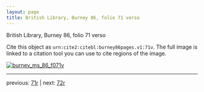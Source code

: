 ```yaml
---
layout: page
title: British Library, Burney 86, folio 71 verso
---
```


British Library, Burney 86, folio 71 verso

Cite this object as `urn:cite2:citebl:burney86pages.v1:71v`.  The full image is linked to a citation tool you can use to cite regions of the image.

[![burney_ms_86_f071v](http://www.homermultitext.org/iipsrv?IIIF=/project/homer/pyramidal/deepzoom/citebl/burney86imgs/v1/burney_ms_86_f071v.tif/full/800,/0/default.jpg)](http://www.homermultitext.org/ict2/?urn=urn:cite2:citebl:burney86imgs.v1:burney_ms_86_f071v) 

---

previous:  [71r](../71r/) | next: [72r](../72r/)